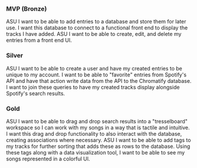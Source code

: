 ### MVP (Bronze)
ASU I want to be able to add entries to a database and store them for later use.
I want this database to connect to a functional front end to display the tracks  I have added.
ASU I want to be able to create, edit, and delete my entries from a front end UI.

### Silver
ASU I want to be able to create a user and have my created entries to be unique to my account. I want to be able to "favorite" entries from Spotify's API and have that action write data from the API to the Chromatify database.
I want to join these queries to have my created tracks display alongside Spotify's search results.

### Gold
ASU I want to be able to drag and drop search results into a "tresselboard" workspace so I can work with my songs in a way that is tactile and intuitive.
I want this drag and drop functionality to also interact with the database, creating associations where necessary.
ASU I want to be able to add tags to my tracks for further sorting that adds these as rows to the database.
Using these tags along with a data visualization tool, I want to be able to see my songs represented in a colorful UI.
